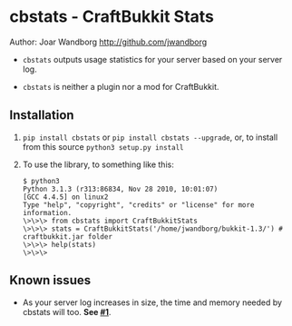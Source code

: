 cbstats - CraftBukkit Stats
===========================

Author: Joar Wandborg <http://github.com/jwandborg>

*	`cbstats` outputs usage statistics for your server based on your server log.  

*	`cbstats` is neither a plugin nor a mod for CraftBukkit.

Installation
------------

1.	`pip install cbstats` or `pip install cbstats --upgrade`, or, to install from this source `python3 setup.py install`
2.	To use the library, to something like this:

		$ python3
		Python 3.1.3 (r313:86834, Nov 28 2010, 10:01:07)
		[GCC 4.4.5] on linux2
		Type "help", "copyright", "credits" or "license" for more information.
		\>\>\> from cbstats import CraftBukkitStats
		\>\>\> stats = CraftBukkitStats('/home/jwandborg/bukkit-1.3/') # craftbukkit.jar folder
		\>\>\> help(stats)
		\>\>\>


Known issues
------------

*	As your server log increases in size, the time and memory needed by cbstats will too.
	**See [#1](https://github.com/jwandborg/cbstats/issues/1)**.
